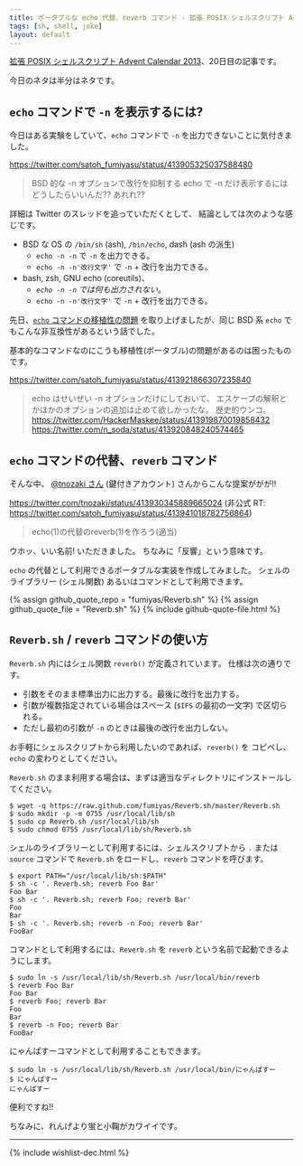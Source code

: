 ```yaml
---
title: ポータブルな echo 代替、reverb コマンド - 拡張 POSIX シェルスクリプト Advent Calendar 2013
tags: [sh, shell, joke]
layout: default
---
```


[拡張 POSIX シェルスクリプト Advent Calendar 2013](http://www.adventar.org/calendars/212)、20日目の記事です。

今日のネタは半分はネタです。

`echo` コマンドで `-n` を表示するには?
----------------------------------------------------------------------

今日はある実験をしていて、`echo` コマンドで `-n`
を出力できないことに気付きました。

https://twitter.com/satoh_fumiyasu/status/413905325037588480

> BSD 的な -n オプションで改行を抑制する echo で -n
> だけ表示するにはどうしたらいいんだ?? あれれ??

詳細は Twitter のスレッドを追っていただくとして、
結論としては次のような感じです。

  * BSD な OS の `/bin/sh` (ash), `/bin/echo`, dash (ash の派生)
    * `echo -n -n` で `-n` を出力できる。
    * `echo -n -n'改行文字'` で `-n` + 改行を出力できる。
  * bash, zsh, GNU echo (coreutils)、 
    * *`echo -n -n` では何も出力されない*。
    * `echo -n -n'改行文字'` で `-n` + 改行を出力できる。

先日、[`echo` コマンドの移植性の問題](/2013/12/08/echo.sh-advent-calendar.html)
を取り上げましたが、同じ BSD 系 `echo` でもこんな非互換性があるという話でした。

基本的なコマンドなのにこうも移植性(ポータブル)の問題があるのは困ったものです。

https://twitter.com/satoh_fumiyasu/status/413921866307235840

> echo はせいぜい -n オプションだけにしておいて、
> エスケープの解釈とかほかのオプションの追加は止めて欲しかったな。
> 歴史的ウンコ。
> https://twitter.com/HackerMaskee/status/413919870019858432
> https://twitter.com/n_soda/status/413920848240574465

`echo` コマンドの代替、`reverb` コマンド
----------------------------------------------------------------------

そんな中、
[@tnozaki さん](https://twitter.com/tnozaki) (鍵付きアカウント)
さんからこんな提案ががが!!

https://twitter.com/tnozaki/status/413930345889665024
(非公式 RT: https://twitter.com/satoh_fumiyasu/status/413941018782756864)

> echo(1)の代替のreverb(1)を作ろう(適当)

ウホッ、いい名前! いただきました。
ちなみに「反響」という意味です。

`echo` の代替として利用できるポータブルな実装を作成してみました。
シェルのライブラリー (シェル関数) あるいはコマンドとして利用できます。

{% assign github_quote_repo = "fumiyas/Reverb.sh" %}
{% assign github_quote_file = "Reverb.sh" %}
{% include github-quote-file.html %}

`Reverb.sh` / `reverb` コマンドの使い方
----------------------------------------------------------------------

`Reverb.sh` 内にはシェル関数 `reverb()` が定義されています。
仕様は次の通りです。

  * 引数をそのまま標準出力に出力する。最後に改行を出力する。
  * 引数が複数指定されている場合はスペース (`$IFS` の最初の一文字) で区切られる。
  * ただし最初の引数が `-n` のときは最後の改行を出力しない。

お手軽にシェルスクリプトから利用したいのであれば、`reverb()` を
コピペし、`echo` の変わりとしてください。

`Reverb.sh` のまま利用する場合は、まずは適当なディレクトリにインストールしてください。

``` console
$ wget -q https://raw.github.com/fumiyas/Reverb.sh/master/Reverb.sh
$ sudo mkdir -p -m 0755 /usr/local/lib/sh
$ sudo cp Reverb.sh /usr/local/lib/sh
$ sudo chmod 0755 /usr/local/lib/sh/Reverb.sh
```

シェルのライブラリーとして利用するには、シェルスクリプトから `.` または
`source` コマンドで `Reverb.sh` をロードし、`reverb` コマンドを呼びます。

``` console
$ export PATH="/usr/local/lib/sh:$PATH"
$ sh -c '. Reverb.sh; reverb Foo Bar'
Foo Bar
$ sh -c '. Reverb.sh; reverb Foo; reverb Bar'
Foo
Bar
$ sh -c '. Reverb.sh; reverb -n Foo; reverb Bar'
FooBar
```

コマンドとして利用するには、`Reverb.sh` を `reverb`
という名前で起動できるようにします。

``` console
$ sudo ln -s /usr/local/lib/sh/Reverb.sh /usr/local/bin/reverb
$ reverb Foo Bar
Foo Bar
$ reverb Foo; reverb Bar
Foo
Bar
$ reverb -n Foo; reverb Bar
FooBar
```

にゃんぱすーコマンドとして利用することもできます。

``` console
$ sudo ln -s /usr/local/lib/sh/Reverb.sh /usr/local/bin/にゃんぱすー
$ にゃんぱすー
にゃんぱすー
```

便利ですね!!

ちなみに、れんげより蛍と小鞠がカワイイです。

* * *

{% include wishlist-dec.html %}


